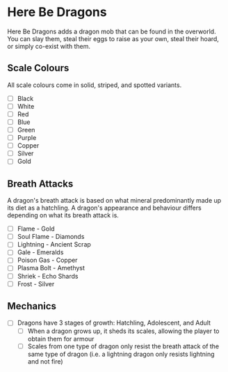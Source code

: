 # Here Be Dragons
Here Be Dragons adds a dragon mob that can be found in the overworld. You can slay them, steal their eggs to raise as your own, steal their hoard, or simply co-exist with them.

## Scale Colours
All scale colours come in solid, striped, and spotted variants.
- [ ] Black
- [ ] White
- [ ] Red
- [ ] Blue
- [ ] Green
- [ ] Purple
- [ ] Copper
- [ ] Silver
- [ ] Gold

## Breath Attacks
A dragon's breath attack is based on what mineral predominantly made up its diet as a hatchling. A dragon's appearance and behaviour differs depending on what its breath attack is.
- [ ] Flame - Gold
- [ ] Soul Flame - Diamonds
- [ ] Lightning - Ancient Scrap
- [ ] Gale - Emeralds
- [ ] Poison Gas - Copper
- [ ] Plasma Bolt - Amethyst
- [ ] Shriek - Echo Shards
- [ ] Frost - Silver

## Mechanics
- [ ] Dragons have 3 stages of growth: Hatchling, Adolescent, and Adult
  - [ ] When a dragon grows up, it sheds its scales, allowing the player to obtain them for armour
  - [ ] Scales from one type of dragon only resist the breath attack of the same type of dragon (i.e. a lightning dragon only resists lightning and not fire)
